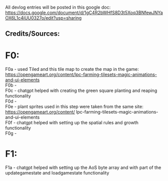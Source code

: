All devlog entries will be posted in this google doc: https://docs.google.com/document/d/1gC4R2bWHfS8D3t5Xoq3BNfewJNYaOX6L1c4iUU0327o/edit?usp=sharing

## Credits/Sources:

# F0:

F0a - used Tiled and this tile map to create the map in the game: https://opengameart.org/content/lpc-farming-tilesets-magic-animations-and-ui-elements  
F0b -  
F0c - chatgpt helped with creating the green square planting and reaping functionality  
F0d -   
F0e - plant sprites used in this step were taken from the same site: https://opengameart.org/content/    lpc-farming-tilesets-magic-animations-and-ui-elements  
F0f - chatgpt helped with setting up the spatial rules and growth functionality  
F0g -   
  
# F1:

F1a - chatgpt helped with setting up the AoS byte array and with part of the updategamestate and loadgamestate functionality